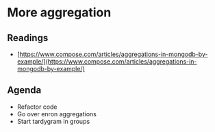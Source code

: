 # More aggregation

## Readings

* [https://www.compose.com/articles/aggregations-in-mongodb-by-example/](https://www.compose.com/articles/aggregations-in-mongodb-by-example/)

## Agenda

* Refactor code
* Go over enron aggregations
* Start tardygram in groups
